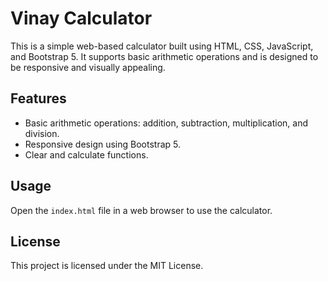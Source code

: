 # Vinay Calculator

This is a simple web-based calculator built using HTML, CSS, JavaScript, and Bootstrap 5. It supports basic arithmetic operations and is designed to be responsive and visually appealing.

## Features
- Basic arithmetic operations: addition, subtraction, multiplication, and division.
- Responsive design using Bootstrap 5.
- Clear and calculate functions.

## Usage
Open the `index.html` file in a web browser to use the calculator.

## License
This project is licensed under the MIT License.